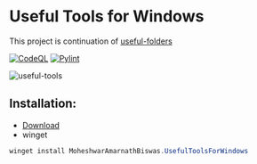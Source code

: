 # Useful Tools for Windows

This project is continuation of [useful-folders](https://github.com/fluentmoheshwar/useful-folders)  

[![CodeQL](https://github.com/fluentmoheshwar/useful-tools/actions/workflows/codeql.yml/badge.svg)](https://github.com/fluentmoheshwar/useful-tools/actions/workflows/codeql.yml)
[![Pylint](https://github.com/fluentmoheshwar/useful-tools/actions/workflows/pylint.yml/badge.svg)](https://github.com/fluentmoheshwar/useful-tools/actions/workflows/pylint.yml)

![useful-tools](https://socialify.git.ci/fluentmoheshwar/useful-tools/image?description=1&font=KoHo&forks=1&issues=1&language=1&name=1&owner=1&pulls=1&stargazers=1&theme=Dark)

## Installation:

- [Download](https://github.com/fluentmoheshwar/useful-tools/releases/download/v1.0/Useful_Tools_For_Windows_Installer.exe)
- winget
```powershell
winget install MoheshwarAmarnathBiswas.UsefulToolsForWindows
```
